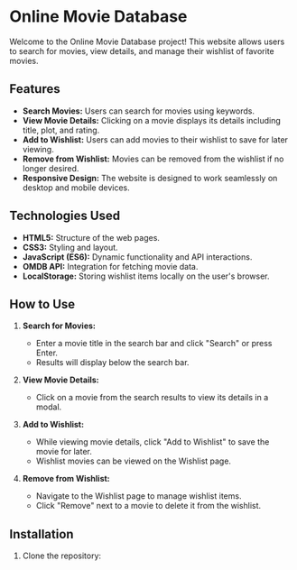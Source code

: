 # Online Movie Database

Welcome to the Online Movie Database project! This website allows users to search for movies, view details, and manage their wishlist of favorite movies.

## Features

- **Search Movies:** Users can search for movies using keywords.
- **View Movie Details:** Clicking on a movie displays its details including title, plot, and rating.
- **Add to Wishlist:** Users can add movies to their wishlist to save for later viewing.
- **Remove from Wishlist:** Movies can be removed from the wishlist if no longer desired.
- **Responsive Design:** The website is designed to work seamlessly on desktop and mobile devices.

## Technologies Used

- **HTML5:** Structure of the web pages.
- **CSS3:** Styling and layout.
- **JavaScript (ES6):** Dynamic functionality and API interactions.
- **OMDB API:** Integration for fetching movie data.
- **LocalStorage:** Storing wishlist items locally on the user's browser.

## How to Use

1. **Search for Movies:**
   - Enter a movie title in the search bar and click "Search" or press Enter.
   - Results will display below the search bar.

2. **View Movie Details:**
   - Click on a movie from the search results to view its details in a modal.

3. **Add to Wishlist:**
   - While viewing movie details, click "Add to Wishlist" to save the movie for later.
   - Wishlist movies can be viewed on the Wishlist page.

4. **Remove from Wishlist:**
   - Navigate to the Wishlist page to manage wishlist items.
   - Click "Remove" next to a movie to delete it from the wishlist.

## Installation

1. Clone the repository:
